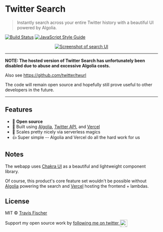 # Twitter Search

> Instantly search across your entire Twitter history with a beautiful UI powered by Algolia.

[![Build Status](https://travis-ci.com/transitive-bullshit/twitter-search.svg?branch=master)](https://travis-ci.com/transitive-bullshit/twitter-search) [![JavaScript Style Guide](https://img.shields.io/badge/code_style-standard-brightgreen.svg)](https://standardjs.com)

<a href="https://twitter-search.io">
  <p align="center">
    <img src="https://raw.githubusercontent.com/transitive-bullshit/twitter-search/master/media/screenshot-search-ui-0.jpg" alt="Screenshot of search UI" />
  </p>
</a>

---

**NOTE: The hosted version of Twitter Search has unfortunately been disabled due to abuse and excessive Algolia costs.**

Also see https://github.com/twitter/twurl

The code will remain open source and hopefully still prove useful to other developers in the future.

---

## Features

- 💯 **Open source**
- 🐳 Built using [Algolia](https://www.algolia.com), [Twitter API](https://developer.twitter.com/en/docs), and [Vercel](https://vercel.com)
- 💪 Scales pretty nicely via serverless magics
- 👍 Super simple -- Algolia and Vercel do all the hard work for us

## Notes

The webapp uses [Chakra UI](https://chakra-ui.com) as a beautiful and lightweight component library.

Of course, this product's core feature set wouldn't be possible without [Algolia](https://www.algolia.com/) powering the search and [Vercel](https://vercel.com) hosting the frontend + lambdas.

## License

MIT © [Travis Fischer](https://transitivebullsh.it)

Support my open source work by <a href="https://twitter.com/transitive_bs">following me on twitter <img src="https://storage.googleapis.com/saasify-assets/twitter-logo.svg" alt="twitter" height="24px" align="center"></a>
